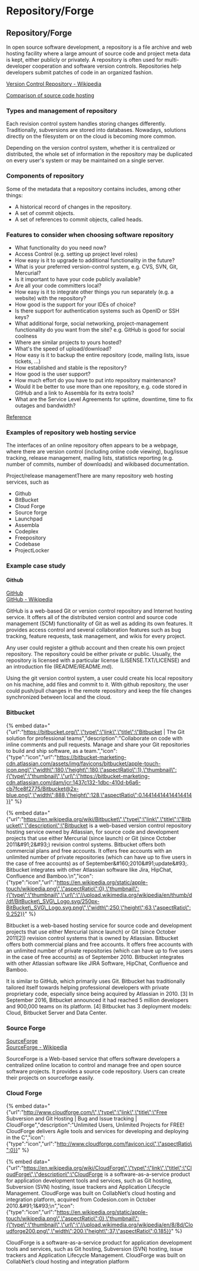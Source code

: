 # Repository/Forge

## Repository/Forge

In open source software development, a repository is a file archive and web hosting facility where a large amount of source code and project meta data is kept, either publicly or privately. A repository is often used for multi-developer cooperation and software version controls. Repositories help developers submit patches of code in an organized fashion.

[Version Control Repository - Wikipedia](https://en.wikipedia.org/wiki/Repository_%28version_control%29) 

[Comparison of source code hosting](https://en.wikipedia.org/wiki/Comparison_of_source_code_hosting_facilities)

### Types and management of repository

Each revision control system handles storing changes differently. Traditionally, subversions are stored into databases. Nowadays, solutions directly on the filesystem or on the cloud is becoming more common.

Depending on the version control system, whether it is centralized or distributed, the whole set of information in the repository may be duplicated on every user's system or may be maintained on a single server.

### Components of repository

Some of the metadata that a repository contains includes, among other things:

* A historical record of changes in the repository. 
* A set of commit objects. 
* A set of references to commit objects, called heads.

### Features to consider when choosing software repository

* What functionality do you need now?
* Access Control \(e.g. setting up project level roles\)
* How easy is it to upgrade to additional functionality in the future? 
* What is your preferred version-control system, e.g. CVS, SVN, Git, Mercurial? 
* Is it important to have your code publicly available?
* Are all your code committers local? 
* How easy is it to integrate other things you run separately \(e.g. a website\) with the repository? 
* How good is the support for your IDEs of choice? 
* Is there support for authentication systems such as OpenID or SSH keys? 
* What additional forge, social networking, project-management functionality do you want from the site? e.g. GitHub is good for social coolness 
* Where are similar projects to yours hosted? 
* What's the speed of upload/download? 
* How easy is it to backup the entire repository \(code, mailing lists, issue tickets, ...\) 
* How established and stable is the repository? 
* How good is the user support? 
* How much effort do you have to put into repository maintenance? 
* Would it be better to use more than one repository, e.g. code stored in GitHub and a link to Assembla for its extra tools? 
* What are the Service Level Agreements for uptime, downtime, time to fix outages and bandwidth?

[Reference](https://www.software.ac.uk/resources/guides/choosing-repository-your-software-project)

### Examples of repository web hosting service

The interfaces of an online repository often appears to be a webpage, where there are version control \(including online code viewing\), bug/issue tracking, release management, mailing lists, statistics reporting \(e.g. number of commits, number of downloads\) and wikibased documentation.

Project/release managementThere are many repository web hosting services, such as

* Github 
* BitBucket 
* Cloud Forge 
* Source forge 
* Launchpad 
* Assembla 
* Codeplex 
* Freepository 
* Codebase 
* ProjectLocker

### Example case study

#### Github

[GitHub ](https://github.com/)  
[GitHub - Wikipedia](https://en.wikipedia.org/wiki/GitHub)

GitHub is a web-based Git or version control repository and Internet hosting service. It offers all of the distributed version control and source code management \(SCM\) functionality of Git as well as adding its own features. It provides access control and several collaboration features such as bug tracking, feature requests, task management, and wikis for every project.

Any user could register a github account and then create his own project repository. The repository could be either private or public. Usually, the repository is licensed with a particular license \(LISENSE.TXT/LICENSE\) and an introduction file \(README/README.md\).

Using the git version control system, a user could create his local repository on his machine, add files and commit to it. With github repository, the user could push/pull changes in the remote repository and keep the file changes synchronized between local and the cloud.

### Bitbucket

{% embed data="{\"url\":\"https://bitbucket.org/\",\"type\":\"link\",\"title\":\"Bitbucket \| The Git solution for professional teams\",\"description\":\"Collaborate on code with inline comments and pull requests. Manage and share your Git repositories to build and ship software, as a team.\",\"icon\":{\"type\":\"icon\",\"url\":\"https://bitbucket-marketing-cdn.atlassian.com/assets/img/favicons/bitbucket/apple-touch-icon.png\",\"width\":180,\"height\":180,\"aspectRatio\":1},\"thumbnail\":{\"type\":\"thumbnail\",\"url\":\"https://bitbucket-marketing-cdn.atlassian.com/dam/jcr:1437c132-1dbc-410d-b6a6-cb7fce8f2775/Bitbucket@2x-blue.png\",\"width\":888,\"height\":128,\"aspectRatio\":0.14414414414414414}}" %}

{% embed data="{\"url\":\"https://en.wikipedia.org/wiki/Bitbucket\",\"type\":\"link\",\"title\":\"Bitbucket\",\"description\":\"Bitbucket is a  web-based version control repository hosting service owned by Atlassian, for source code and development projects that use either Mercurial \(since launch\) or Git \(since October 2011&\#91;2&\#93;\) revision control systems. Bitbucket offers both commercial plans and free accounts. It offers free accounts with an unlimited number of private repositories \(which can have up to five users in the case of free accounts\) as of  September&\#160;2010&\#91;update&\#93;. Bitbucket integrates with other Atlassian software like Jira, HipChat, Confluence and Bamboo.\\n\",\"icon\":{\"type\":\"icon\",\"url\":\"https://en.wikipedia.org/static/apple-touch/wikipedia.png\",\"aspectRatio\":0},\"thumbnail\":{\"type\":\"thumbnail\",\"url\":\"//upload.wikimedia.org/wikipedia/en/thumb/d/df/BitBucket\_SVG\_Logo.svg/250px-BitBucket\_SVG\_Logo.svg.png\",\"width\":250,\"height\":63,\"aspectRatio\":0.252}}" %}

Bitbucket is a web-based hosting service for source code and development projects that use either Mercurial \(since launch\) or Git \(since October 2011\[2\]\) revision control systems that is owned by Atlassian. Bitbucket offers both commercial plans and free accounts. It offers free accounts with an unlimited number of private repositories \(which can have up to five users in the case of free accounts\) as of September 2010. Bitbucket integrates with other Atlassian software like JIRA Software, HipChat, Confluence and Bamboo.

It is similar to GitHub, which primarily uses Git. Bitbucket has traditionally tailored itself towards helping professional developers with private proprietary code, especially since being acquired by Atlassian in 2010. \[3\] In September 2016, Bitbucket announced it had reached 5 million developers and 900,000 teams on its platform. \[4\] Bitbucket has 3 deployment models: Cloud, Bitbucket Server and Data Center.

### Source Forge

[SourceForge](https://sourceforge.net/)  
[SourceForge - Wikipedia](https://en.wikipedia.org/wiki/SourceForge)

SourceForge is a Web-based service that offers software developers a centralized online location to control and manage free and open source software projects. It provides a source code repository. Users can create their projects on sourceforge easily.

### Cloud Forge

{% embed data="{\"url\":\"http://www.cloudforge.com/\",\"type\":\"link\",\"title\":\"Free Subversion and Git Hosting \| Bug and Issue tracking \| CloudForge\",\"description\":\"Unlimited Users, Unlimited Projects for FREE! CloudForge delivers Agile tools and services for developing and deploying in the C\",\"icon\":{\"type\":\"icon\",\"url\":\"http://www.cloudforge.com/favicon.ico\",\"aspectRatio\":0}}" %}

{% embed data="{\"url\":\"https://en.wikipedia.org/wiki/CloudForge\",\"type\":\"link\",\"title\":\"CloudForge\",\"description\":\"CloudForge is a software-as-a-service product for application development tools and services, such as Git hosting, Subversion \(SVN\) hosting, issue trackers and Application Lifecycle Management. CloudForge was built on CollabNet’s cloud hosting and integration platform, acquired from Codesion.com in October 2010.&\#91;1&\#93;\\n\",\"icon\":{\"type\":\"icon\",\"url\":\"https://en.wikipedia.org/static/apple-touch/wikipedia.png\",\"aspectRatio\":0},\"thumbnail\":{\"type\":\"thumbnail\",\"url\":\"//upload.wikimedia.org/wikipedia/en/8/8d/Cloudforge200.png\",\"width\":200,\"height\":37,\"aspectRatio\":0.185}}" %}

CloudForge is a software-as-a-service product for application development tools and services, such as Git hosting, Subversion \(SVN\) hosting, issue trackers and Application Lifecycle Management. CloudForge was built on CollabNet’s cloud hosting and integration platform

